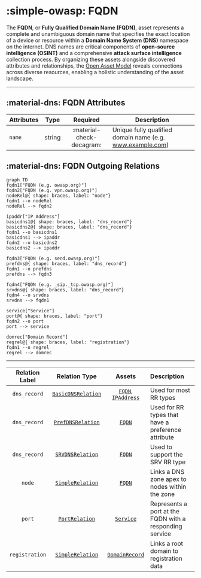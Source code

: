 # :simple-owasp: FQDN

The **FQDN**, or **Fully Qualified Domain Name (FQDN)**, asset represents a complete and unambiguous domain name that specifies the exact location of a device or resource within a **Domain Name System (DNS)** namespace on the internet. DNS names are critical components of **open-source intelligence (OSINT)** and a comprehensive **attack surface intelligence** collection process. By organizing these assets alongside discovered attributes and relationships, the [Open Asset Model](https://github.com/owasp-amass/open-asset-model) reveals connections across diverse resources, enabling a holistic understanding of the asset landscape.

---

## :material-dns: FQDN Attributes

| Attributes | Type | Required | Description |
| -------- | ---- | :--------: | ----------- |
| `name` | string | :material-check-decagram: | Unique fully qualified domain name (e.g. www.example.com) |

## :material-dns: FQDN Outgoing Relations

``` mermaid
graph TD
fqdn1["FQDN (e.g. owasp.org)"]
fqdn2["FQDN (e.g. vpn.owasp.org)"]
nodeRel@{ shape: braces, label: "node"}
fqdn1 --o nodeRel
nodeRel --> fqdn2

ipaddr["IP Address"]
basicdns1@{ shape: braces, label: "dns_record"}
basicdns2@{ shape: braces, label: "dns_record"}
fqdn1 --o basicdns1
basicdns1 --> ipaddr
fqdn2 --o basicdns2
basicdns2 --> ipaddr

fqdn3["FQDN (e.g. send.owasp.org)"]
prefdns@{ shape: braces, label: "dns_record"}
fqdn1 --o prefdns
prefdns --> fqdn3

fqdn4["FQDN (e.g. _sip._tcp.owasp.org)"]
srvdns@{ shape: braces, label: "dns_record"}
fqdn4 --o srvdns
srvdns --> fqdn1

service["Service"]
port@{ shape: braces, label: "port"}
fqdn2 --o port
port --> service

domrec["Domain Record"]
regrel@{ shape: braces, label: "registration"}
fqdn1 --o regrel
regrel --> domrec
```

---

| Relation Label | Relation Type | Assets | Description |
| :--------------: | :--------------: | :----------: | :---------- |
| `dns_record` | [`BasicDNSRelation`](#basic_dns_relation) | [`FQDN`](#fqdn), [`IPAddress`](#ip_address) | Used for most RR types |
| `dns_record` | [`PrefDNSRelation`](#pref_dns_relation) | [`FQDN`](#fqdn) | Used for RR types that have a preference attribute |
| `dns_record` | [`SRVDNSRelation`](#srv_dns_relation) | [`FQDN`](#fqdn) | Used to support the SRV RR type |
| `node` | [`SimpleRelation`](#simple_relation) | [`FQDN`](#fqdn) | Links a DNS zone apex to nodes within the zone |
| `port` | [`PortRelation`](#port_relation) | [`Service`](#service) | Represents a port at the FQDN with a responding service |
| `registration` | [`SimpleRelation`](#simple_relation) | [`DomainRecord`](#domain_record) | Links a root domain to registration data |
